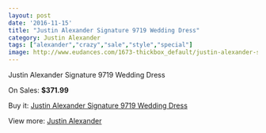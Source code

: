 ```yaml
---
layout: post
date: '2016-11-15'
title: "Justin Alexander Signature 9719 Wedding Dress"
category: Justin Alexander
tags: ["alexander","crazy","sale","style","special"]
image: http://www.eudances.com/1673-thickbox_default/justin-alexander-signature-9719-wedding-dress.jpg
---
```

Justin Alexander Signature 9719 Wedding Dress

On Sales: **$371.99**
<a href="https://www.eudances.com/en/justin-alexander/595-justin-alexander-signature-9719-wedding-dress.html"><amp-img layout="responsive" width="600" height="600" src="//www.eudances.com/1673-thickbox_default/justin-alexander-signature-9719-wedding-dress.jpg" alt="Justin Alexander Signature 9719 Wedding Dress 0" /></a>
<a href="https://www.eudances.com/en/justin-alexander/595-justin-alexander-signature-9719-wedding-dress.html"><amp-img layout="responsive" width="600" height="600" src="//www.eudances.com/1674-thickbox_default/justin-alexander-signature-9719-wedding-dress.jpg" alt="Justin Alexander Signature 9719 Wedding Dress 1" /></a>
<a href="https://www.eudances.com/en/justin-alexander/595-justin-alexander-signature-9719-wedding-dress.html"><amp-img layout="responsive" width="600" height="600" src="//www.eudances.com/1675-thickbox_default/justin-alexander-signature-9719-wedding-dress.jpg" alt="Justin Alexander Signature 9719 Wedding Dress 2" /></a>
<a href="https://www.eudances.com/en/justin-alexander/595-justin-alexander-signature-9719-wedding-dress.html"><amp-img layout="responsive" width="600" height="600" src="//www.eudances.com/1676-thickbox_default/justin-alexander-signature-9719-wedding-dress.jpg" alt="Justin Alexander Signature 9719 Wedding Dress 3" /></a>

Buy it: [Justin Alexander Signature 9719 Wedding Dress](https://www.eudances.com/en/justin-alexander/595-justin-alexander-signature-9719-wedding-dress.html "Justin Alexander Signature 9719 Wedding Dress")

View more: [Justin Alexander](https://www.eudances.com/en/7-justin-alexander "Justin Alexander")